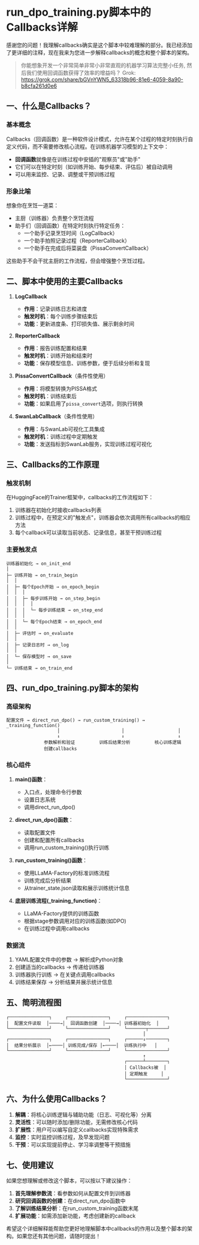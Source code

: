 # run_dpo_training.py脚本中的Callbacks详解

感谢您的问题！我理解callbacks确实是这个脚本中较难理解的部分。我已经添加了更详细的注释，现在我来为您进一步解释callbacks的概念和整个脚本的架构。



> 你能想象开发一个非常简单非常小非常直观的机器学习算法完整小任务, 然后我们使用回调函数获得了效率的增益吗？ Grok: https://grok.com/share/bGVnYWN5_63318b96-81e6-4059-8a90-b8cfa261d0e6


## 一、什么是Callbacks？

### 基本概念

Callbacks（回调函数）是一种软件设计模式，允许在某个过程的特定时刻执行自定义代码，而不需要修改核心流程。在训练机器学习模型的上下文中：

- **回调函数**就像是在训练过程中安插的"观察员"或"助手"
- 它们可以在特定时刻（如训练开始、每步结束、评估后）被自动调用
- 可以用来监控、记录、调整或干预训练过程

### 形象比喻

想象你在烹饪一道菜：
- 主厨（训练器）负责整个烹饪流程
- 助手们（回调函数）在特定时刻执行特定任务：
  - 一个助手记录烹饪时间（LogCallback）
  - 一个助手拍照记录过程（ReporterCallback）
  - 一个助手在完成后将菜装盘（PissaConvertCallback）

这些助手不会干扰主厨的工作流程，但会增强整个烹饪过程。

## 二、脚本中使用的主要Callbacks

1. **LogCallback**
   - **作用**：记录训练日志和进度
   - **触发时机**：每个训练步骤结束后
   - **功能**：更新进度条、打印损失值、展示剩余时间

2. **ReporterCallback**
   - **作用**：报告训练配置和结果
   - **触发时机**：训练开始和结束时
   - **功能**：保存模型信息、训练参数，便于后续分析和复现

3. **PissaConvertCallback**（条件性使用）
   - **作用**：将模型转换为PISSA格式
   - **触发时机**：训练结束后
   - **功能**：如果启用了`pissa_convert`选项，则执行转换

4. **SwanLabCallback**（条件性使用）
   - **作用**：与SwanLab可视化工具集成
   - **触发时机**：训练过程中定期触发
   - **功能**：发送指标到SwanLab服务，实现训练过程可视化

## 三、Callbacks的工作原理

### 触发机制

在HuggingFace的Trainer框架中，callbacks的工作流程如下：

1. 训练器在初始化时接收callbacks列表
2. 训练过程中，在预定义的"触发点"，训练器会依次调用所有callbacks的相应方法
3. 每个callback可以读取当前状态、记录信息，甚至干预训练过程

### 主要触发点

```
训练器初始化 → on_init_end
│
├─ 训练开始 → on_train_begin
│  │
│  ├─ 每个Epoch开始 → on_epoch_begin
│  │  │
│  │  ├─ 每步训练开始 → on_step_begin
│  │  │  │
│  │  │  └─ 每步训练结束 → on_step_end
│  │  │
│  │  └─ 每个Epoch结束 → on_epoch_end
│  │
│  ├─ 评估时 → on_evaluate
│  │
│  ├─ 记录日志时 → on_log
│  │
│  └─ 保存模型时 → on_save
│
└─ 训练结束 → on_train_end
```

## 四、run_dpo_training.py脚本的架构

### 高级架构

```
配置文件 → direct_run_dpo() → run_custom_training() → _training_function()
                   │                       │                    │
                   ↓                       ↓                    ↓
              参数解析和验证         训练后结果分析         核心训练逻辑
              创建callbacks
```

### 核心组件

1. **main()函数**：
   - 入口点，处理命令行参数
   - 设置日志系统
   - 调用direct_run_dpo()

2. **direct_run_dpo()函数**：
   - 读取配置文件 
   - 创建和配置所有callbacks
   - 调用run_custom_training()执行训练

3. **run_custom_training()函数**：
   - 使用LLaMA-Factory的标准训练流程
   - 训练完成后分析结果
   - 从trainer_state.json读取和展示训练统计信息

4. **底层训练流程(_training_function)**：
   - LLaMA-Factory提供的训练函数
   - 根据stage参数调用对应的训练函数(如DPO)
   - 在训练过程中调用callbacks

### 数据流

1. YAML配置文件中的参数 → 解析成Python对象
2. 创建适当的callbacks → 传递给训练器
3. 训练器执行训练 → 在关键点调用callbacks
4. 训练结果保存 → 分析结果并展示统计信息

## 五、简明流程图

```
┌───────────────┐     ┌───────────────┐     ┌───────────────┐
│  配置文件读取  │────→│  回调函数创建  │────→│ 训练器初始化  │
└───────────────┘     └───────────────┘     └───────┬───────┘
                                                   │
┌───────────────┐     ┌───────────────┐     ┌──────↓────────┐
│  结果分析展示  │←────│ 训练完成/保存 │←────│  训练执行中   │
└───────────────┘     └───────────────┘     └───────────────┘
                                                   ↑
                                            ┌──────┴────────┐
                                            │ Callbacks被  │
                                            │ 定期触发     │
                                            └───────────────┘
```

## 六、为什么使用Callbacks？

1. **解耦**：将核心训练逻辑与辅助功能（日志、可视化等）分离
2. **灵活性**：可以随时添加/删除功能，无需修改核心代码
3. **扩展性**：用户可以编写自定义callbacks实现特殊需求
4. **监控**：实时监控训练过程，及早发现问题
5. **干预**：可以实现提前停止、学习率调整等干预措施

## 七、使用建议

如果您想理解或修改这个脚本，可以按以下建议操作：

1. **首先理解参数流**：看参数如何从配置文件到训练器
2. **研究回调函数的创建**：在direct_run_dpo函数中
3. **了解训练结果分析**：在run_custom_training函数末尾
4. **扩展功能**：如需添加新功能，考虑创建新的callback

希望这个详细解释能帮助您更好地理解脚本中callbacks的作用以及整个脚本的架构。如果您还有其他问题，请随时提出！
